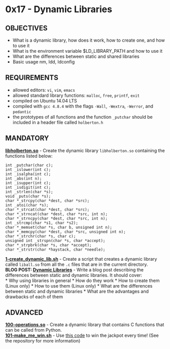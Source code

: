 # 0x17 - Dynamic Libraries

## OBJECTIVES  
   * What is a dynamic library, how does it work, how to create one, and how to use it
   * What is the environment variable $LD_LIBRARY_PATH and how to use it
   * What are the differences between static and shared libraries
   * Basic usage nm, ldd, ldconfig

## REQUIREMENTS  
   * allowed editors: `vi`, `vim`, `emacs`
   * allowed standard library functions: `malloc`, `free`, `printf`, `exit`
   * compiled on Ubuntu 14.04 LTS
   * compiled with `gcc 4.8.4` with the flags `-Wall`, `-Wextra`, `-Werror`, and `pedantic`
   * the prototypes of all functions and the function `_putchar` should be included in a header file called `holberton.h`

## MANDATORY  
**[libholberton.so](libholberton.so)** - Create the dynamic library `libholberton.so` containing the functions listed below:
```
int _putchar(char c);
int _islower(int c);
int _isalpha(int c);
int _abs(int n);
int _isupper(int c);
int _isdigit(int c);
int _strlen(char *s);
void _puts(char *s);
char *_strcpy(char *dest, char *src);
int _atoi(char *s);
char *_strcat(char *dest, char *src);
char *_strncat(char *dest, char *src, int n);
char *_strncpy(char *dest, char *src, int n);
int _strcmp(char *s1, char *s2);
char *_memset(char *s, char b, unsigned int n);
char *_memcpy(char *dest, char *src, unsigned int n);
char *_strchr(char *s, char c);
unsigned int _strspn(char *s, char *accept);
char *_strpbrk(char *s, char *accept);
char *_strstr(char *haystack, char *needle);
```   
**[1-create_dynamic_lib.sh](1-create_dynamic_lib.sh)** - Create a script that creates a dynamic library called `liball.so` from all the `.c` files that are in the current directory.  
**BLOG POST: [Dynamic Libraries](https://t.co/OfsVzSMf5r)** - Write a blog post describing the differences between static and dynamic libraries. It should cover:    
      * Why using libraries in general
      * How do they work
      * How to create them (Linux only)
      * How to use them (Linux only)
      * What are the differences between static and dynamic libraries
      * What are the advantages and drawbacks of each of them


## ADVANCED  
**[100-operations.so](100-operations.so)** - Create a dynamic library that contains C functions that can be called from Python.  
**[101-make_me_win.sh](101-make_me_win.sh)** - Use [this code](https://github.com/holbertonschool/0x17.c) to win the jackpot every time! (See the repository for more information)
